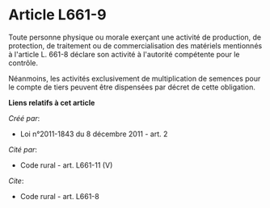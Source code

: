 # Article L661-9

Toute personne physique ou morale exerçant une activité de production, de protection, de traitement ou de commercialisation
des matériels mentionnés à l'article L. 661-8 déclare son activité à l'autorité compétente pour le contrôle. 

Néanmoins, les activités exclusivement de multiplication de semences pour le compte de tiers peuvent être dispensées par
décret de cette obligation.

**Liens relatifs à cet article**

_Créé par_:

  - Loi n°2011-1843 du 8 décembre 2011 - art. 2

_Cité par_:

  - Code rural - art. L661-11 (V)

_Cite_:

  - Code rural - art. L661-8
